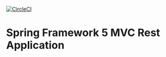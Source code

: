 [![CircleCI](https://circleci.com/gh/rahulsingh336/spring5-mvc-rest.svg?style=svg)](https://circleci.com/gh/rahulsingh336/spring5-mvc-rest)
# Spring Framework 5 MVC Rest Application
